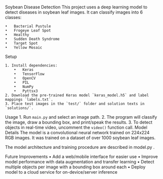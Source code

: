 Soybean Disease Detection
This project uses a deep learning model to detect diseases in soybean leaf images. It can classify images into 6 classes:

    •	Bacterial Pustule
    •   Frogeye Leaf Spot
    •   Healthy
    •   Sudden Death Syndrome
    •   Target Spot
    •   Yellow Mosaic

Setup

    1. Install dependencies:
        •   Keras
        •   TensorFlow
        •   OpenCV
        •   PIL
        •   NumPy
        •   Pyttsx3
    2. Download the pre-trained Keras model `keras_model.h5` and label mappings `labels.txt`.
    3. Place test images in the `test/` folder and solution texts in `solutions/`.
Usage
    1. Run `main.py` and select an image path.
    2. The program will classify the image, draw a bounding box, and print/speak the results.
    3. To detect objects in real-time video, uncomment the `video()` function call.
Model Details
The model is a convolutional neural network trained on 224x224 RGB images. It was trained on a dataset of over 1000 soybean leaf images.

The model architecture and training procedure are described in 
model.py
.

Future Improvements
    •   Add a web/mobile interface for easier use
    •   Improve model performance with data augmentation and transfer learning
    •   Detect multiple objects per image with a bounding box around each
    •   Deploy model to a cloud service for on-device/server inference